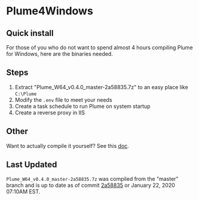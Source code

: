 # Plume4Windows

## Quick install

For those of you who do not want to spend almost 4 hours compiling Plume for Windows, here are the binaries needed.

## Steps

1. Extract "Plume_W64_v0.4.0_master-2a58835.7z" to an easy place like `C:\Plume`
2. Modify the `.env` file to meet your needs
3. Create a task schedule to run Plume on system startup
4. Create a reverse proxy in IIS

## Other

Want to actually compile it yourself? See this [doc](https://github.com/Plume-org/docs/issues/82 "Install Plume on Windows").

## Last Updated

`Plume_W64_v0.4.0_master-2a58835.7z` was compiled from the "master" branch and is up to date as of commit [2a58835](https://github.com/Plume-org/Plume/commit/2a58835f9291729076dc06febf050e47e08d73c1) or January 22, 2020 07:10AM EST.

